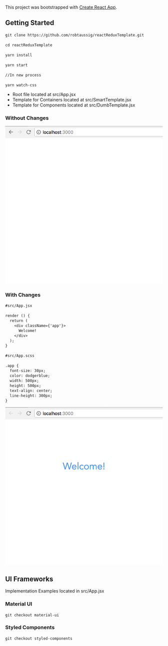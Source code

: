 This project was bootstrapped with [Create React App](https://github.com/facebookincubator/create-react-app).

## Getting Started
```
git clone https://github.com/robtaussig/reactReduxTemplate.git

cd reactReduxTemplate

yarn install

yarn start

//In new process

yarn watch-css
```

- Root file located at src/App.jsx
- Template for Containers located at src/SmartTemplate.jsx
- Template for Components located at src/DumbTemplate.jsx

### Without Changes

![](public/images/blank.png)

### With Changes

```
#src/App.jsx

render () {
  return (
    <div className={'app'}>
      Welcome!
    </div>
  );
}

#src/App.scss

.app {
  font-size: 30px;
  color: dodgerblue;
  width: 500px;
  height: 500px;
  text-align: center;
  line-height: 300px;
}

```

![](public/images/change.png)

## UI Frameworks

Implementation Examples located in src/App.jsx

### Material UI

```
git checkout material-ui
```

### Styled Components

```
git checkout styled-components
```